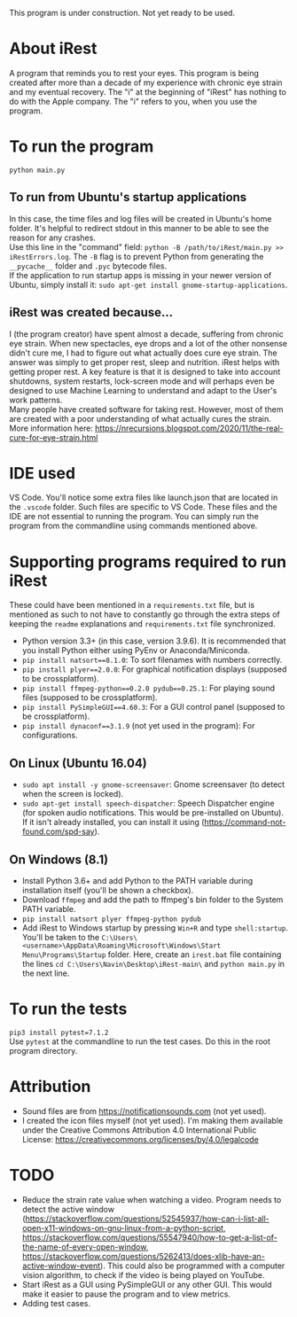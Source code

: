 This program is under construction. Not yet ready to be used.
  
# About iRest  
A program that reminds you to rest your eyes. This program is being created after more than a decade of my experience with chronic eye strain and my eventual recovery. The "i" at the beginning of "iRest" has nothing to do with the Apple company. The "i" refers to you, when you use the program.
  
# To run the program  
`python main.py`  
  
## To run from Ubuntu's startup applications  
In this case, the time files and log files will be created in Ubuntu's home folder. It's helpful to redirect stdout in this manner to be able to see the reason for any crashes.    
Use this line in the "command" field: `python -B /path/to/iRest/main.py >> iRestErrors.log`. The `-B` flag is to prevent Python from generating the `__pycache__` folder and `.pyc` bytecode files.  
If the application to run startup apps is missing in your newer version of Ubuntu, simply install it: `sudo apt-get install gnome-startup-applications`.  
  
## iRest was created because...
I (the program creator) have spent almost a decade, suffering from chronic eye strain. When new spectacles, eye drops and a lot of the other nonsense didn't cure me, I had to figure out what actually does cure eye strain. The answer was simply to get proper rest, sleep and nutrition. iRest helps with getting proper rest. A key feature is that it is designed to take into account shutdowns, system restarts, lock-screen mode and will perhaps even be designed to use Machine Learning to understand and adapt to the User's work patterns.   
Many people have created software for taking rest. However, most of them are created with a poor understanding of what actually cures the strain.  
More information here: https://nrecursions.blogspot.com/2020/11/the-real-cure-for-eye-strain.html  
  

# IDE used  
VS Code. You'll notice some extra files like launch.json that are located in the `.vscode` folder. Such files are specific to VS Code. These files and the IDE are not essential to running the program. You can simply run the program from the commandline using commands mentioned above.
  

# Supporting programs required to run iRest  
These could have been mentioned in a `requirements.txt` file, but is mentioned as such to not have to constantly go through the extra steps of keeping the `readme` explanations and `requirements.txt` file synchronized.  
* Python version 3.3+ (in this case, version 3.9.6). It is recommended that you install Python either using PyEnv or Anaconda/Miniconda.     
* `pip install natsort==8.1.0`: To sort filenames with numbers correctly.  
* `pip install plyer==2.0.0`: For graphical notification displays (supposed to be crossplatform).  
* `pip install ffmpeg-python==0.2.0 pydub==0.25.1`: For playing sound files (supposed to be crossplatform).  
* `pip install PySimpleGUI==4.60.3`: For a GUI control panel (supposed to be crossplatform).   
* `pip install dynaconf==3.1.9` (not yet used in the program): For configurations.  
    
## On Linux (Ubuntu 16.04)  
* `sudo apt install -y gnome-screensaver`: Gnome screensaver (to detect when the screen is locked).  
* `sudo apt-get install speech-dispatcher`: Speech Dispatcher engine (for spoken audio notifications. This would be pre-installed on Ubuntu).   If it isn't already installed, you can install it using (https://command-not-found.com/spd-say).  
  
## On Windows (8.1)   
* Install Python 3.6+ and add Python to the PATH variable during installation itself (you'll be shown a checkbox).  
* Download `ffmpeg` and add the path to ffmpeg's bin folder to the System PATH variable.  
* `pip install natsort plyer ffmpeg-python pydub`  
* Add iRest to Windows startup by pressing `Win+R` and type `shell:startup`. You'll be taken to the `C:\Users\<username>\AppData\Roaming\Microsoft\Windows\Start Menu\Programs\Startup` folder. Here, create an `irest.bat` file containing the lines `cd C:\Users\Navin\Desktop\iRest-main\` and `python main.py` in the next line.  
  
# To run the tests  
`pip3 install pytest=7.1.2`  
Use `pytest` at the commandline to run the test cases. Do this in the root program directory.  
   
  
# Attribution  
* Sound files are from https://notificationsounds.com (not yet used).  
* I created the icon files myself (not yet used). I'm making them available under the Creative Commons Attribution 4.0 International Public License: https://creativecommons.org/licenses/by/4.0/legalcode  
  
# TODO
* Reduce the strain rate value when watching a video. Program needs to detect the active window (https://stackoverflow.com/questions/52545937/how-can-i-list-all-open-x11-windows-on-gnu-linux-from-a-python-script, https://stackoverflow.com/questions/55547940/how-to-get-a-list-of-the-name-of-every-open-window, https://stackoverflow.com/questions/5262413/does-xlib-have-an-active-window-event). This could also be programmed with a computer vision algorithm, to check if the video is being played on YouTube.
* Start iRest as a GUI using PySimpleGUI or any other GUI. This would make it easier to pause the program and to view metrics.
* Adding test cases.
